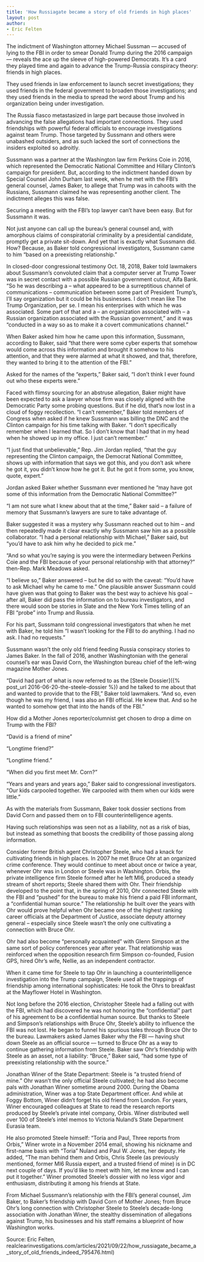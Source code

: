 ```yaml
---
title: 'How Russiagate became a story of old friends in high places'
layout: post
author:
- Eric Felten
---
```


The indictment of Washington attorney Michael Sussman — accused of lying to the FBI in order to smear Donald Trump during the 2016 campaign — reveals the ace up the sleeve of high-powered Democrats. It’s a card they played time and again to advance the Trump-Russia conspiracy theory: friends in high places.

They used friends in law enforcement to launch secret investigations; they used friends in the federal government to broaden those investigations; and they used friends in the media to spread the word about Trump and his organization being under investigation.

The Russia fiasco metastasized in large part because those involved in advancing the false allegations had important connections. They used friendships with powerful federal officials to encourage investigations against team Trump. Those targeted by Sussmann and others were unabashed outsiders, and as such lacked the sort of connections the insiders exploited so adroitly.

Sussmann was a partner at the Washington law firm Perkins Coie in 2016, which represented the Democratic National Committee and Hillary Clinton’s campaign for president. But, according to the indictment handed down by Special Counsel John Durham last week, when he met with the FBI’s general counsel, James Baker, to allege that Trump was in cahoots with the Russians, Sussmann claimed he was representing another client. The indictment alleges this was false.

Securing a meeting with the FBI’s top lawyer can’t have been easy. But for Sussmann it was.

Not just anyone can call up the bureau’s general counsel and, with amorphous claims of conspiratorial criminality by a presidential candidate, promptly get a private sit-down. And yet that is exactly what Sussmann did. How? Because, as Baker told congressional investigators, Sussmann came to him “based on a preexisting relationship.”

In closed-door congressional testimony Oct. 18, 2018, Baker told lawmakers about Sussmann’s convoluted claim that a computer server at Trump Tower was in secret contact with a possible Russian government cutout, Alfa Bank. “So he was describing a – what appeared to be a surreptitious channel of communications – communication between some part of President Trump’s, I’ll say organization but it could be his businesses. I don’t mean like The Trump Organization, per se. I mean his enterprises with which he was associated. Some part of that and a – an organization associated with – a Russian organization associated with the Russian government,” and it was “conducted in a way so as to make it a covert communications channel.”

When Baker asked him how he came upon this information, Sussmann, according to Baker, said “that there were some cyber experts that somehow would come across this information and brought it somehow to his attention, and that they were alarmed at what it showed, and that, therefore, they wanted to bring it to the attention of the FBI.”

Asked for the names of the “experts,” Baker said, “I don’t think I ever found out who these experts were.”

Faced with flimsy sourcing for an abstruse allegation, Baker might have been expected to ask a lawyer whose firm was closely aligned with the Democratic Party some probing questions. But if he did, that’s now lost in a cloud of foggy recollection. “I can’t remember,” Baker told members of Congress when asked if he knew Sussmann was billing the DNC and the Clinton campaign for his time talking with Baker. “I don’t specifically remember when I learned that. So I don’t know that I had that in my head when he showed up in my office. I just can’t remember.”

“I just find that unbelievable,” Rep. Jim Jordan replied, “that the guy representing the Clinton campaign, the Democrat National Committee, shows up with information that says we got this, and you don’t ask where he got it, you didn’t know how he got it. But he got it from some, you know, quote, expert.”

Jordan asked Baker whether Sussmann ever mentioned he “may have got some of this information from the Democratic National Committee?”

“I am not sure what I knew about that at the time,” Baker said – a failure of memory that Sussmann’s lawyers are sure to take advantage of.

Baker suggested it was a mystery why Sussmann reached out to him – and then repeatedly made it clear exactly why Sussmann saw him as a possible collaborator. “I had a personal relationship with Michael,” Baker said, but “you’d have to ask him why he decided to pick me.”

“And so what you’re saying is you were the intermediary between Perkins Coie and the FBI because of your personal relationship with that attorney?” then-Rep. Mark Meadows asked.

“I believe so,” Baker answered – but he did so with the caveat: “You’d have to ask Michael why he came to me.” One plausible answer Sussmann could have given was that going to Baker was the best way to achieve his goal – after all, Baker did pass the information on to bureau investigators, and there would soon be stories in Slate and the New York Times telling of an FBI “probe” into Trump and Russia.

For his part, Sussmann told congressional investigators that when he met with Baker, he told him “I wasn’t looking for the FBI to do anything. I had no ask. I had no requests.”

Sussmann wasn’t the only old friend feeding Russia conspiracy stories to James Baker. In the fall of 2016, another Washingtonian with the general counsel’s ear was David Corn, the Washington bureau chief of the left-wing magazine Mother Jones.

“David had part of what is now referred to as the [Steele Dossier]({% post_url 2016-06-20-the-steele-dossier %}) and he talked to me about that and wanted to provide that to the FBI,” Baker told lawmakers. “And so, even though he was my friend, I was also an FBI official. He knew that. And so he wanted to somehow get that into the hands of the FBI.”

How did a Mother Jones reporter/columnist get chosen to drop a dime on Trump with the FBI?

“David is a friend of mine”

“Longtime friend?”

“Longtime friend.”

“When did you first meet Mr. Corn?”

“Years and years and years ago,” Baker said to congressional investigators. “Our kids carpooled together. We carpooled with them when our kids were little.”

As with the materials from Sussmann, Baker took dossier sections from David Corn and passed them on to FBI counterintelligence agents.

Having such relationships was seen not as a liability, not as a risk of bias, but instead as something that boosts the credibility of those passing along information.

Consider former British agent Christopher Steele, who had a knack for cultivating friends in high places. In 2007 he met Bruce Ohr at an organized crime conference. They would continue to meet about once or twice a year, whenever Ohr was in London or Steele was in Washington. Orbis, the private intelligence firm Steele formed after he left MI6, produced a steady stream of short reports; Steele shared them with Ohr. Their friendship developed to the point that, in the spring of 2010, Ohr connected Steele with the FBI and “pushed” for the bureau to make his friend a paid FBI informant, a “confidential human source.” The relationship he built over the years with Ohr would prove helpful when Ohr became one of the highest ranking career officials at the Department of Justice, associate deputy attorney general – especially since Steele wasn’t the only one cultivating a connection with Bruce Ohr.

Ohr had also become “personally acquainted” with Glenn Simpson at the same sort of policy conferences year after year. That relationship was reinforced when the opposition research firm Simpson co-founded, Fusion GPS, hired Ohr’s wife, Nellie, as an independent contractor.

When it came time for Steele to tap Ohr in launching a counterintelligence investigation into the Trump campaign, Steele used all the trappings of friendship among international sophisticates: He took the Ohrs to breakfast at the Mayflower Hotel in Washington.

Not long before the 2016 election, Christopher Steele had a falling out with the FBI, which had discovered he was not honoring the “confidential” part of his agreement to be a confidential human source. But thanks to Steele and Simpson’s relationships with Bruce Ohr, Steele’s ability to influence the FBI was not lost. He began to funnel his spurious tales through Bruce Ohr to the bureau. Lawmakers asked James Baker why the FBI — having shut down Steele as an official source — turned to Bruce Ohr as a way to continue gathering information from Steele. Baker saw Ohr’s friendship with Steele as an asset, not a liability: “Bruce,” Baker said, “had some type of preexisting relationship with the source.”

Jonathan Winer of the State Department: Steele is “a trusted friend of mine.”
Ohr wasn’t the only official Steele cultivated; he had also become pals with Jonathan Winer sometime around 2000. During the Obama administration, Winer was a top State Department officer. And while at Foggy Bottom, Winer didn’t forget his old friend from London. For years, Winer encouraged colleagues at State to read the research reports produced by Steele’s private intel company, Orbis. Winer distributed well over 100 of Steele’s intel memos to Victoria Nuland’s State Department Eurasia team.

He also promoted Steele himself: “Toria and Paul, Three reports from Orbis,” Winer wrote in a November 2014 email, showing his nickname and first-name basis with “Toria” Nuland and Paul W. Jones, her deputy. He added, “The man behind them and Orbis, Chris Steele (as previously mentioned, former MI6 Russia expert, and a trusted friend of mine) is in DC next couple of days. If you’d like to meet with him, let me know and I can put it together.” Winer promoted Steele’s dossier with no less vigor and enthusiasm, distributing it among his friends at State.

From Michael Sussmann’s relationship with the FBI’s general counsel, Jim Baker, to Baker’s friendship with David Corn of Mother Jones; from Bruce Ohr’s long connection with Christopher Steele to Steele’s decade-long association with Jonathan Winer, the stealthy dissemination of allegations against Trump, his businesses and his staff remains a blueprint of how Washington works.

Source: Eric Felten, realclearinvestigations.com/articles/2021/09/22/how\_russiagate\_became\_a\_story\_of\_old\_friends\_indeed\_795476.html)
